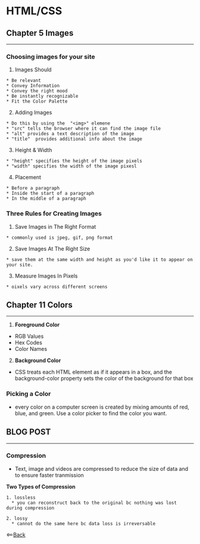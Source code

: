 # HTML/CSS
  
## Chapter 5 Images
---------------
### Choosing images for your site
  1. Images Should

    * Be relevant 
    * Convey Information
    * Convey the right mood
    * Be instantly recognizable
    * Fit the Color Palette

  2. Adding Images

    * Do this by using the  "<img>" elemene
    * "src" tells the browser where it can find the image file
    * "alt" provides a text description of the image 
    * "title"  provides additional info about the image

  3. Height & Width

    * "height" specifies the height of the image pixels
    * "width" specifies the width of the image pixesl

  4. Placement

    * Before a paragraph
    * Inside the start of a paragraph
    * In the middle of a paragraph

### **Three Rules for Creating Images**

  1. Save Images in The Right Format

    * commonly used is jpeg, gif, png format

  2. Save Images At The Right Size

    * save them at the same width and height as you'd like it to appear on your site.

  3. Measure Images In Pixels

    * oixels vary across different screens

## Chapter 11 Colors
---------------------

1. **Foreground Color**
  * RGB Values
  * Hex Codes
  * Color Names


2. **Background Color**
    
  * CSS treats each HTML element as if it appears in a box, and the background-color property sets the color of the background for that box

### **Picking a Color**
  * every color on a computer screen is created by mixing amounts of red, blue, and green. Use a color picker to find the color you want.

## BLOG POST
--------


### Compression
  * Text, image and videos are compressed to reduce the size of data and to ensure faster tranmission

  **Two Types of Compression**

    1. lossless
      * you can reconstruct back to the original bc nothing was lost during compression

    2. lossy
      * cannot do the same here bc data loss is irreversable

<==[Back](https://angeladzodzomenyo.github.io/reading-notes/)

